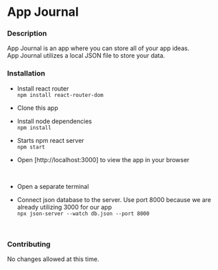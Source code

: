 # App Journal

### Description
App Journal is an app where you can store all of your app ideas. <br>
App Journal utilizes a local JSON file to store your data.  

### Installation 

- Install react router <br>
    `npm install react-router-dom`

- Clone this app

- Install node dependencies <br>
    `npm install`

- Starts npm react server <br>
    `npm start`

- Open [http://localhost:3000] to view the app in your browser
<br>

- Open a separate terminal

- Connect json database to the server. Use port 8000 because we are already utilizing 3000 for our app <br>
    `npx json-server --watch db.json --port 8000`
<br>

### Contributing 
No changes allowed at this time. 










